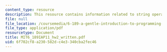 ```yaml
---
content_type: resource
description: This resource contains information related to string operations.
file: null
file_location: /coursemedia/6-189-a-gentle-introduction-to-programming-using-python-january-iap-2011/6f702cf8a230582dc4e3340cba2fec46_MIT6_189IAP11_hw2_written.pdf
file_type: application/pdf
resourcetype: Document
title: MIT6_189IAP11_hw2_written.pdf
uid: 6f702cf8-a230-582d-c4e3-340cba2fec46
---
```


